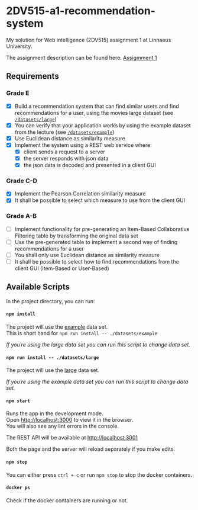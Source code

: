 # 2DV515-a1-recommendation-system
My solution for Web intelligence (2DV515) assignment 1 at Linnaeus University.

The assignment description can be found here: [Assigmment 1](http://coursepress.lnu.se/kurs/web-intelligence/a1/)

## Requirements
### Grade E
- [x] Build a recommendation system that can find similar users and find recommendations for
a user, using the movies large dataset (see [`/datasets/large`](https://github.com/AntonStrand/2DV515-a1-recommendation-system/tree/master/datasets/large))
- [x] You can verify that your application works by using the example dataset from the lecture (see [`/datasets/example`](https://github.com/AntonStrand/2DV515-a1-recommendation-system/tree/master/datasets/large))
- [x] Use Euclidean distance as similarity measure
- [x] Implement the system using a REST web service where:
    - [x] client sends a request to a server
    - [x] the server responds with json data
    - [x] the json data is decoded and presented in a client GUI

### Grade C-D
- [x] Implement the Pearson Correlation similarity measure
- [x] It shall be possible to select which measure to use from the client GUI

### Grade A-B
- [ ] Implement functionality for pre-generating an Item-Based Collaborative Filtering table by
transforming the original data set
- [ ] Use the pre-generated table to implement a second way of finding recommendations for
a user
- [ ] You shall only use Euclidean distance as similarity measure
- [ ] It shall be possible to select how to find recommendations from the client GUI
(Item-Based or User-Based)

## Available Scripts

In the project directory, you can run:

#### `npm install`

The project will use the [example](https://github.com/AntonStrand/2DV515-a1-recommendation-system/tree/master/datasets/example) data set.<br />
This is short hand for `npm run install -- ./datasets/example`

_If you´re using the large data set you can run this script to change data set._

#### `npm run install -- ./datasets/large`

The project will use the [large](https://github.com/AntonStrand/2DV515-a1-recommendation-system/tree/master/datasets/large) data set.

_If you´re using the example data set you can run this script to change data set._

#### `npm start`

Runs the app in the development mode.<br />
Open [http://localhost:3000](http://localhost:3000) to view it in the browser.<br />
You will also see any lint errors in the console.

The REST API will be available at [http://localhost:3001](http://localhost:3001)

Both the page and the server will reload separately if you make edits.

#### `npm stop`
You can either press `ctrl + c` or run `npm stop` to stop the docker containers.

#### `docker ps`
Check if the docker containers are running or not.
